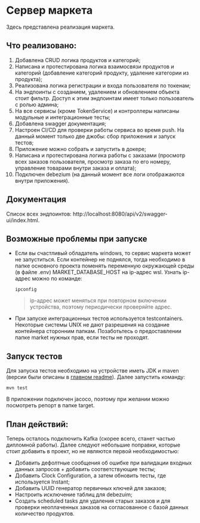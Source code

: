 # Сервер маркета
Здесь представлена реализация маркета.

## Что реализовано:
1) Добавлена CRUD логика продуктов и категорий;
2) Написана и протестирована логика взаимосвязи продуктов и категорий (добавление категорий продукту, удаление категории из продукта);
3) Реализована логика регистрации и входа пользователя по токенам;
4) На эндпоинты с созданием, удалением и обновлением объекта стоит фильтр. Доступ к этим эндпоинтам имеет только пользователь с ролью админа;
5) На все сервисы (кроме TokenService) и контроллеры написаны модульные и интеграционные тесты;
6) Добавлена swagger документация;
7) Настроен CI/CD для проверки работы сервиса во время push. На данный момент только две джобы: сбор приложения и запуск тестов;
8) Приложение можно собрать и запустить в докере;
9) Написана и протестирована логика работы с заказами (просмотр всех заказов пользователя, просмотр заказа по его номеру, управление товарами внутри заказа и оплата);
10) Подключен debezium (на данный момент все логи отображаются внутри приложения).

## Документация
Список всех эндпоинтов: http://localhost:8080/api/v2/swagger-ui/index.html.

## Возможные проблемы при запуске
- Если вы счастливый обладатель windows, то сервис маркета может не запуститься. Если контейнер не поднялся, тогда необходимо в папке основного проекта поменять переменную окружающей среды (в файле .env) MARKET_DATABASE_HOST на ip-адрес wsl. Узнать ip-адрес можно по команде:
    ```
    ipconfig
    ```
  > ip-адрес может меняться при повторном включении устройства, поэтому периодически проверяйте адрес.
- При запуске интеграционных тестов используется testcontainers. Некоторые системы UNIX не дают разрешения на создание контейнера сторонним папкам. Позаботьтесь о предоставлении папке market нужных прав, если тесты не проходят.

## Запуск тестов
Для запуска тестов необходимо на устройстве иметь JDK и maven (версии были описаны в [главном readme](../README.md)). Далее запустить команду:
```
mvn test
```
В приложении подключен jacoco, поэтому при желании можно посмотреть репорт в папке target.

## План действий:
Теперь осталось подключить Kafka (скорее всего, станет частью дипломной работы).
Далее следуют небольшие поправки, которые стоит добавить в проект, но не являются первой необходимостью:
- Добавить дефолтные сообщения об ошибке при валидации входных данных запросов + добавить соответствующие тесты;
- Добавить Clock Configuration, а затем обновить тесты, где используется Instant;
- Добавить UUID генератор первичных ключей для заказов;
- Настроить исключение таблиц для debezuim;
- Создать scheduled tasks для удаления старых заказов и для проверки неоплаченных заказов на согласованное с базой данных количество продуктов.